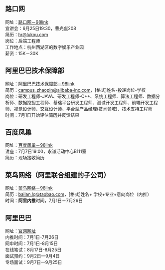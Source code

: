 ## 路口网

网址：[路口网－98link](http://www.cc98.org/dispbbs.asp?boardID=248&ID=4533374&page=2)  
宣讲会：6月25日19:30，曹光彪208  
简历：hr@lukou.com  
岗位：后端工程师  
工作地点：杭州西湖区的数字娱乐产业园  
薪资：15K－30K

## 阿里巴巴技术保障部

网址：[阿里巴巴技术保障部－98link](http://www.cc98.org/dispbbs.asp?boardID=248&ID=4533412&page=2)  
简历：campus_zhaopin@alibaba-inc.com，[格式]姓名-投递岗位-学校  
岗位：研发工程师-JAVA、研发工程师-C++、系统工程师、算法工程师、数据分析师、数据挖掘工程师、基础平台研发工程师、测试开发工程师、前端开发工程师、视觉设计师、交互设计师、平台型产品经理(技术领域)、技术支持工程师  
时间：7月1日开始评估简历并反馈结果

## 百度凤巢

网址：[百度凤巢－98link](http://www.cc98.org/dispbbs.asp?boardID=248&ID=4535292&page=)  
讲座：7月7日19:00，永谦活动中心B111室  
简历：现场接收简历

## 菜鸟网络（阿里联合组建的子公司）

网址：[菜鸟网络－98link](http://www.cc98.org/dispbbs.asp?boardID=235&ID=4536916&page=)  
简历：bailan.lq@taobao.com，[格式]姓名+ 学校+专业+意向岗位（内推）  
时间：**阿里内推**时间，7月1日－7月26日

## 阿里巴巴

网址：[官网网址](https://campus.alibaba.com/noticeDetail.htm?code=tmsItemData1)  
内推时间：7月1日-7月26日  
网申时间：7月1日-8月15日  
在线笔试：8月17日-8月25日  
面试预约：9月2日—9月4日  
专场面试：9月7日—9月25日